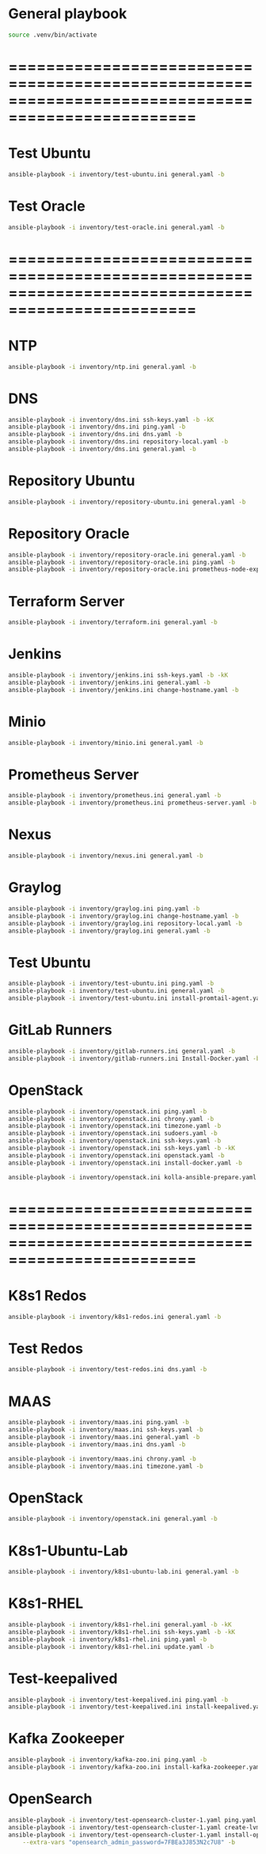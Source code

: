 # General playbook

```bash
source .venv/bin/activate
```

# ==================================================================================================
# Test Ubuntu
```bash
ansible-playbook -i inventory/test-ubuntu.ini general.yaml -b
```

# Test Oracle
```bash
ansible-playbook -i inventory/test-oracle.ini general.yaml -b
```

# ==================================================================================================

# NTP
```bash
ansible-playbook -i inventory/ntp.ini general.yaml -b
```

# DNS
```bash
ansible-playbook -i inventory/dns.ini ssh-keys.yaml -b -kK
ansible-playbook -i inventory/dns.ini ping.yaml -b
ansible-playbook -i inventory/dns.ini dns.yaml -b
ansible-playbook -i inventory/dns.ini repository-local.yaml -b
ansible-playbook -i inventory/dns.ini general.yaml -b
```

# Repository Ubuntu
```bash
ansible-playbook -i inventory/repository-ubuntu.ini general.yaml -b
```

# Repository Oracle
```bash
ansible-playbook -i inventory/repository-oracle.ini general.yaml -b
ansible-playbook -i inventory/repository-oracle.ini ping.yaml -b
ansible-playbook -i inventory/repository-oracle.ini prometheus-node-exporter.yaml -b
```

# Terraform Server
```bash
ansible-playbook -i inventory/terraform.ini general.yaml -b
```

# Jenkins
```bash
ansible-playbook -i inventory/jenkins.ini ssh-keys.yaml -b -kK
ansible-playbook -i inventory/jenkins.ini general.yaml -b
ansible-playbook -i inventory/jenkins.ini change-hostname.yaml -b
```

# Minio
```bash
ansible-playbook -i inventory/minio.ini general.yaml -b
```

# Prometheus Server
```bash
ansible-playbook -i inventory/prometheus.ini general.yaml -b
ansible-playbook -i inventory/prometheus.ini prometheus-server.yaml -b
```

# Nexus
```bash
ansible-playbook -i inventory/nexus.ini general.yaml -b
```

# Graylog
```bash
ansible-playbook -i inventory/graylog.ini ping.yaml -b
ansible-playbook -i inventory/graylog.ini change-hostname.yaml -b
ansible-playbook -i inventory/graylog.ini repository-local.yaml -b
ansible-playbook -i inventory/graylog.ini general.yaml -b
```

# Test Ubuntu
```bash
ansible-playbook -i inventory/test-ubuntu.ini ping.yaml -b
ansible-playbook -i inventory/test-ubuntu.ini general.yaml -b
ansible-playbook -i inventory/test-ubuntu.ini install-promtail-agent.yaml -b
```

# GitLab Runners
```bash
ansible-playbook -i inventory/gitlab-runners.ini general.yaml -b
ansible-playbook -i inventory/gitlab-runners.ini Install-Docker.yaml -b
```

# OpenStack
```bash
ansible-playbook -i inventory/openstack.ini ping.yaml -b
ansible-playbook -i inventory/openstack.ini chrony.yaml -b
ansible-playbook -i inventory/openstack.ini timezone.yaml -b
ansible-playbook -i inventory/openstack.ini sudoers.yaml -b
ansible-playbook -i inventory/openstack.ini ssh-keys.yaml -b
ansible-playbook -i inventory/openstack.ini ssh-keys.yaml -b -kK
ansible-playbook -i inventory/openstack.ini openstack.yaml -b
ansible-playbook -i inventory/openstack.ini install-docker.yaml -b

ansible-playbook -i inventory/openstack.ini kolla-ansible-prepare.yaml -b
```

# ==================================================================================================

# K8s1 Redos
```bash
ansible-playbook -i inventory/k8s1-redos.ini general.yaml -b
```

# Test Redos
```bash
ansible-playbook -i inventory/test-redos.ini dns.yaml -b
```

# MAAS
```bash
ansible-playbook -i inventory/maas.ini ping.yaml -b
ansible-playbook -i inventory/maas.ini ssh-keys.yaml -b
ansible-playbook -i inventory/maas.ini general.yaml -b
ansible-playbook -i inventory/maas.ini dns.yaml -b

ansible-playbook -i inventory/maas.ini chrony.yaml -b
ansible-playbook -i inventory/maas.ini timezone.yaml -b
```

# OpenStack
```bash
ansible-playbook -i inventory/openstack.ini general.yaml -b
```

# K8s1-Ubuntu-Lab
```bash
ansible-playbook -i inventory/k8s1-ubuntu-lab.ini general.yaml -b
```

# K8s1-RHEL
```bash
ansible-playbook -i inventory/k8s1-rhel.ini general.yaml -b -kK
ansible-playbook -i inventory/k8s1-rhel.ini ssh-keys.yaml -b -kK
ansible-playbook -i inventory/k8s1-rhel.ini ping.yaml -b
ansible-playbook -i inventory/k8s1-rhel.ini update.yaml -b
```

# Test-keepalived
```bash
ansible-playbook -i inventory/test-keepalived.ini ping.yaml -b
ansible-playbook -i inventory/test-keepalived.ini install-keepalived.yaml -b
```

# Kafka Zookeeper
```bash
ansible-playbook -i inventory/kafka-zoo.ini ping.yaml -b
ansible-playbook -i inventory/kafka-zoo.ini install-kafka-zookeeper.yaml -b
```

# OpenSearch
```bash
ansible-playbook -i inventory/test-opensearch-cluster-1.yaml ping.yaml -b
ansible-playbook -i inventory/test-opensearch-cluster-1.yaml create-lvm-partition.yaml -b
ansible-playbook -i inventory/test-opensearch-cluster-1.yaml install-opensearch.yaml \
    --extra-vars "opensearch_admin_password=7FBEa3J853N2c7U8" -b
```
